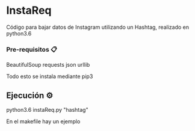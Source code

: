 # InstaReq

Código para bajar datos de Instagram utilizando un Hashtag,
realizado en python3.6

### Pre-requisitos 📋

BeautifulSoup
requests
json
urllib

Todo esto se instala mediante pip3

## Ejecución ⚙️

python3.6 instaReq.py "hashtag"

En el makefile hay un ejemplo
